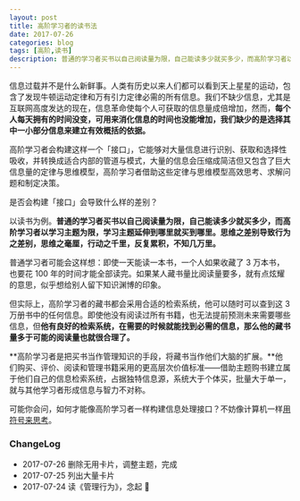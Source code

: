```yaml
---
layout: post
title: 高阶学习者的读书法
date: 2017-07-26
categories: blog
tags: [高阶,读书]
description: 普通的学习者买书以自己阅读量为限，自己能读多少就买多少，而高阶学习者以学习主题为限，学习主题延伸到哪里就买到哪里。思维之差别导致行为之差别，思维之毫厘，行动之千里，反复累积，不知几万里。
---
```


信息过载并不是什么新鲜事。人类有历史以来人们都可以看到天上星星的运动，包含了发现牛顿运动定律和万有引力定律必需的所有信息。我们不缺少信息，尤其是互联网高度发达的现在，信息革命使每个人可获取的信息量成倍增加，然而，**每个人每天拥有的时间没变，可用来消化信息的时间也没能增加，我们缺少的是选择其中一小部分信息来建立有效概括的依据。**

高阶学习者会构建这样一个「接口」，它能够对大量信息进行识别、获取和选择性吸收，并转换成适合内部的管道与模式，大量的信息会压缩成简洁但又包含了巨大信息量的定律与思维模型，高阶学习者借助这些定律与思维模型高效思考、求解问题和制定决策。

是否会构建「接口」会导致什么样的差别？

以读书为例。**普通的学习者买书以自己阅读量为限，自己能读多少就买多少，而高阶学习者以学习主题为限，学习主题延伸到哪里就买到哪里。思维之差别导致行为之差别，思维之毫厘，行动之千里，反复累积，不知几万里。**

普通学习者可能会这样想：即使一天能读一本书，一个人如果收藏了 3 万本书，也要花 100 年的时间才能全部读完。如果某人藏书量比阅读量要多，就有点炫耀的意思，似乎想给别人留下知识渊博的印象。

但实际上，高阶学习者的藏书都会采用合适的检索系统，他可以随时可以查到这 3 万册书中的任何信息。即使他没有阅读过所有书籍，也无法提前预测未来需要哪些信息，但**他有良好的检索系统，在需要的时候就能找到必需的信息，那么他的藏书量多于可能的阅读量也就很合理了。**

**高阶学习者是把买书当作管理知识的手段，将藏书当作他们大脑的扩展。**他们购买、评价、阅读和管理书籍采用的更高层次价值标准——借助主题购书建立属于他们自己的信息检索系统，占据独特信息源，系统大于个体买，批量大于单一，就与其他学习者形成信息与智力不对称。

可能你会问，如何才能像高阶学习者一样构建信息处理接口？不妨像计算机一样[用符号来思考](http://www.cnfeat.com/blog/2017/07/19/HumanCognition/)。

### ChangeLog

- 2017-07-26 删除无用卡片，调整主题，完成
- 2017-07-25 列出大量卡片
- 2017-07-24 读《管理行为》，念起







